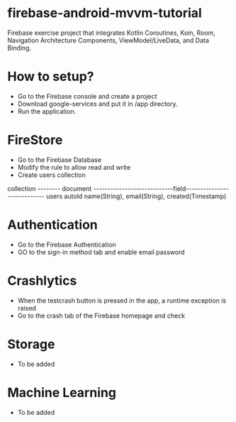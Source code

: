 # firebase-android-mvvm-tutorial
Firebase exercise project that integrates Kotlin Coroutines, Koin, Room, Navigation Architecture Components, ViewModel/LiveData, and Data Binding.
# How to setup?
- Go to the Firebase console and create a project
- Download google-services and put it in /app directory.
- Run the application.
# FireStore
- Go to the Firebase Database
- Modify the rule to allow read and write
- Create users collection

collection -------- document ----------------------------field----------------------------
  users              autoId            name(String), email(String), created(Timestamp)
  
  
# Authentication
- Go to the Firebase Authentication
- GO to the sign-in method tab and enable email password

# Crashlytics
- When the testcrash button is pressed in the app, a runtime exception is raised
- Go to the crash tab of the Firebase homepage and check

# Storage
- To be added

# Machine Learning
- To be added
